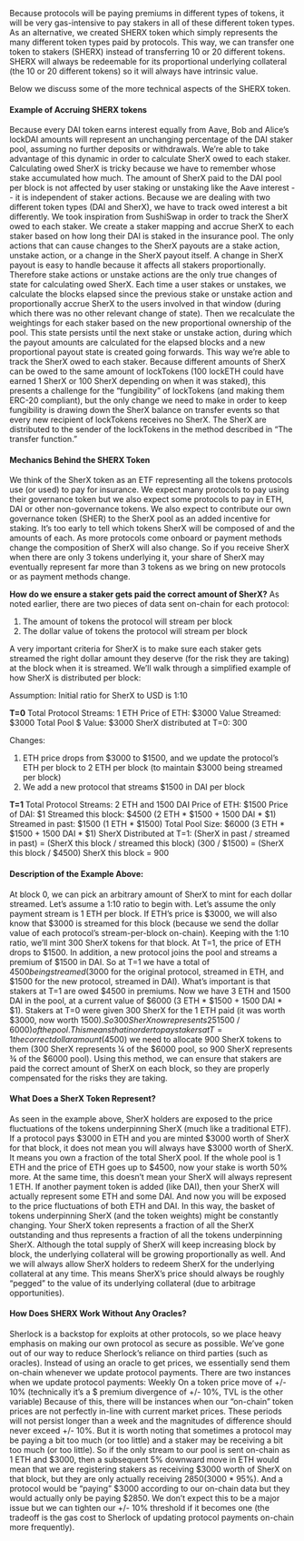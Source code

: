 Because protocols will be paying premiums in different types of tokens, it will be very gas-intensive to pay stakers in all of these different token types. As an alternative, we created SHERX token which simply represents the many different token types paid by protocols. This way, we can transfer one token to stakers (SHERX) instead of transferring 10 or 20 different tokens. SHERX will always be redeemable for its proportional underlying collateral (the 10 or 20 different tokens) so it will always have intrinsic value.

Below we discuss some of the more technical aspects of the SHERX token.

#### Example of Accruing SHERX tokens
Because every DAI token earns interest equally from Aave, Bob and Alice’s lockDAI amounts will represent an unchanging percentage of the DAI staker pool, assuming no further deposits or withdrawals. We’re able to take advantage of this dynamic in order to calculate SherX owed to each staker. Calculating owed SherX is tricky because we have to remember whose stake accumulated how much. The amount of SherX paid to the DAI pool per block is not affected by user staking or unstaking like the Aave interest -- it is independent of staker actions. Because we are dealing with two different token types (DAI and SherX), we have to track owed interest a bit differently. We took inspiration from SushiSwap in order to track the SherX owed to each staker. We create a staker mapping and accrue SherX to each staker based on how long their DAI is staked in the insurance pool. The only actions that can cause changes to the SherX payouts are a stake action, unstake action, or a change in the SherX payout itself. A change in SherX payout is easy to handle because it affects all stakers proportionally. Therefore stake actions or unstake actions are the only true changes of state for calculating owed SherX. Each time a user stakes or unstakes, we calculate the blocks elapsed since the previous stake or unstake action and proportionally accrue SherX to the users involved in that window (during which there was no other relevant change of state). Then we recalculate the weightings for each staker based on the new proportional ownership of the pool. This state persists until the next stake or unstake action, during which the payout amounts are calculated for the elapsed blocks and a new proportional payout state is created going forwards. This way we’re able to track the SherX owed to each staker. Because different amounts of SherX can be owed to the same amount of lockTokens (100 lockETH could have earned 1 SherX or 100 SherX depending on when it was staked), this presents a challenge for the “fungibility” of lockTokens (and making them ERC-20 compliant), but the only change we need to make in order to keep fungibility is drawing down the SherX balance on transfer events so that every new recipient of lockTokens receives no SherX. The SherX are distributed to the sender of the lockTokens in the method described in “The transfer function.”

#### Mechanics Behind the SHERX Token
We think of the SherX token as an ETF representing all the tokens protocols use (or used) to pay for insurance. We expect many protocols to pay using their governance token but we also expect some protocols to pay in ETH, DAI or other non-governance tokens. We also expect to contribute our own governance token (SHER) to the SherX pool as an added incentive for staking. It’s too early to tell which tokens SherX will be composed of and the amounts of each. As more protocols come onboard or payment methods change the composition of SherX will also change. So if you receive SherX when there are only 3 tokens underlying it, your share of SherX may eventually represent far more than 3 tokens as we bring on new protocols or as payment methods change.

**How do we ensure a staker gets paid the correct amount of SherX?**
As noted earlier, there are two pieces of data sent on-chain for each protocol:

1. The amount of tokens the protocol will stream per block
2. The dollar value of tokens the protocol will stream per block

A very important criteria for SherX is to make sure each staker gets streamed the right dollar amount they deserve (for the risk they are taking) at the block when it is streamed.
We’ll walk through a simplified example of how SherX is distributed per block:

Assumption: Initial ratio for SherX to USD is 1:10

**T=0**
Total Protocol Streams: 1 ETH
Price of ETH: $3000
Value Streamed: $3000
Total Pool $ Value: $3000
SherX distributed at T=0: 300

Changes:

1. ETH price drops from $3000 to $1500, and we update the protocol’s ETH per block to 2 ETH per block (to maintain $3000 being streamed per block)
2. We add a new protocol that streams $1500 in DAI per block

**T=1**
Total Protocol Streams: 2 ETH and 1500 DAI
Price of ETH: $1500
Price of DAI: $1
Streamed this block: $4500 (2 ETH * $1500 + 1500 DAI * $1)
Streamed in past: $1500 (1 ETH * $1500)
Total Pool Size: $6000 (3 ETH * $1500 + 1500 DAI * $1)
SherX Distributed at T=1:
(SherX in past  /  streamed in past) = (SherX this block / streamed this block)
(300 / $1500) = (SherX this block / $4500)
SherX this block = 900

#### Description of the Example Above:
At block 0, we can pick an arbitrary amount of SherX to mint for each dollar streamed. Let’s assume a 1:10 ratio to begin with. Let’s assume the only payment stream is 1 ETH per block. If ETH’s price is $3000, we will also know that $3000 is streamed for this block (because we send the dollar value of each protocol’s stream-per-block on-chain). Keeping with the 1:10 ratio, we’ll mint 300 SherX tokens for that block. At T=1, the price of ETH drops to $1500. In addition, a new protocol joins the pool and streams a premium of $1500 in DAI. So at T=1 we have a total of $4500 being streamed ($3000 for the original protocol, streamed in ETH, and $1500 for the new protocol, streamed in DAI). What’s important is that stakers at T=1 are owed $4500 in premiums. Now we have 3 ETH and 1500 DAI in the pool, at a current value of $6000 (3 ETH * $1500 + 1500 DAI * $1). Stakers at T=0 were given 300 SherX for the 1 ETH paid (it was worth $3000, now worth $1500). So 300 SherX now represents 25% ($1500 / $6000) of the pool. This means that in order to pay stakers at T=1 the correct dollar amount ($4500) we need to allocate 900 SherX tokens to them (300 SherX represents ¼ of the $6000 pool, so 900 SherX represents ¾ of the $6000 pool). Using this method, we can ensure that stakers are paid the correct amount of SherX on each block, so they are properly compensated for the risks they are taking.

#### What Does a SherX Token Represent?
As seen in the example above, SherX holders are exposed to the price fluctuations of the tokens underpinning SherX (much like a traditional ETF). If a protocol pays $3000 in ETH and you are minted $3000 worth of SherX for that block, it does not mean you will always have $3000 worth of SherX. It means you own a fraction of the total SherX pool. If the whole pool is 1 ETH and the price of ETH goes up to $4500, now your stake is worth 50% more. At the same time, this doesn’t mean your SherX will always represent 1 ETH. If another payment token is added (like DAI), then your SherX will actually represent some ETH and some DAI. And now you will be exposed to the price fluctuations of both ETH and DAI. In this way, the basket of tokens underpinning SherX (and the token weights) might be constantly changing. Your SherX token represents a fraction of all the SherX outstanding and thus represents a fraction of all the tokens underpinning SherX. Although the total supply of SherX will keep increasing block by block, the underlying collateral will be growing proportionally as well. And we will always allow SherX holders to redeem SherX for the underlying collateral at any time. This means SherX’s price should always be roughly “pegged” to the value of its underlying collateral (due to arbitrage opportunities).

#### How Does SHERX Work Without Any Oracles?
Sherlock is a backstop for exploits at other protocols, so we place heavy emphasis on making our own protocol as secure as possible. We’ve gone out of our way to reduce Sherlock’s reliance on third parties (such as oracles). Instead of using an oracle to get prices, we essentially send them on-chain whenever we update protocol payments. There are two instances when we update protocol payments:
Weekly
On a token price move of +/- 10% (technically it’s a $ premium divergence of +/- 10%, TVL is the other variable)
Because of this, there will be instances when our “on-chain” token prices are not perfectly in-line with current market prices. These periods will not persist longer than a week and the magnitudes of difference should never exceed +/- 10%. But it is worth noting that sometimes a protocol may be paying a bit too much (or too little) and a staker may be receiving a bit too much (or too little). So if the only stream to our pool is sent on-chain as 1 ETH and $3000, then a subsequent 5% downward move in ETH would mean that we are registering stakers as receiving $3000 worth of SherX on that block, but they are only actually receiving $2850 ($3000 * 95%). And a protocol would be “paying” $3000 according to our on-chain data but they would actually only be paying $2850. We don’t expect this to be a major issue but we can tighten our +/- 10% threshold if it becomes one (the tradeoff is the gas cost to Sherlock of updating protocol payments on-chain more frequently).
